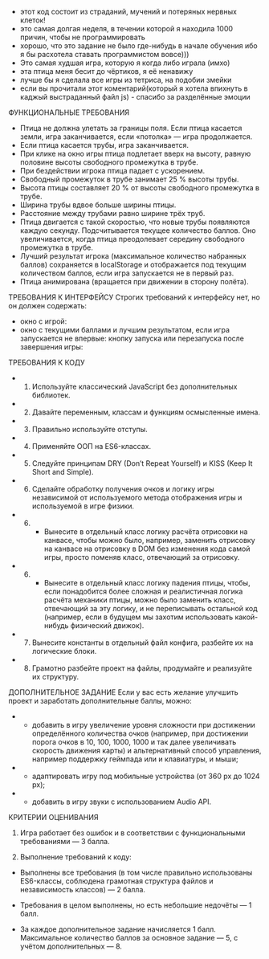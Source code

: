 + этот код состоит из страданий, мучений и потеряных нервных клеток!
+ это самая долгая неделя, в течении которой я находила 1000 причин, чтобы не программировать
+ хорошо, что это задание не было где-нибудь в начале обучения ибо я бы расхотела ставать программистом вовсе)))
+ Это самая худшая игра, которую я когда либо играла (имхо)
+ эта птица меня бесит до чёртиков, я её ненавижу
+ лучше бы я сделала все игры из тетриса, на подобии змейки
+ если вы прочитали этот коментарий(который я хотела впихнуть в каджый выстраданный файл js) - спасибо за разделённые эмоции

ФУНКЦИОНАЛЬНЫЕ ТРЕБОВАНИЯ
+ Птица не должна улетать за границы поля. Если птица касается земли, игра заканчивается, если «потолка» — игра продолжается.
+ Если птица касается трубы, игра заканчивается.
+ При клике на окно игры птица подлетает вверх на высоту, равную половине высоты свободного промежутка в трубе.
+ При бездействии игрока птица падает с ускорением.
+ Свободный промежуток в трубе занимает 25 % высоты трубы.
+ Высота птицы составляет 20 % от высоты свободного промежутка в трубе.
+ Ширина трубы вдвое больше ширины птицы.
+ Расстояние между трубами равно ширине трёх труб.
+ Птица двигается с такой скоростью, что новые трубы появляются каждую секунду.
Подсчитывается текущее количество баллов. Оно увеличивается, когда птица преодолевает середину свободного промежутка в трубе.
+ Лучший результат игрока (максимальное количество набранных баллов) сохраняется в localStorage и отображается под текущим количеством баллов, если игра запускается не в первый раз.
+ Птица анимирована (вращается при движении в сторону полёта).

ТРЕБОВАНИЯ К ИНТЕРФЕЙСУ
Строгих требований к интерфейсу нет, но он должен содержать:
+ окно с игрой:
+ окно с текущими баллами и лучшим результатом, если игра запускается не впервые:
кнопку запуска или перезапуска после завершения игры:

ТРЕБОВАНИЯ К КОДУ
+ 1. Используйте классический JavaScript без дополнительных библиотек.
+ 2. Давайте переменным, классам и функциям осмысленные имена.
+ 3. Правильно используйте отступы.
+ 4. Применяйте ООП на ES6-классах.
+ 5. Следуйте принципам DRY (Don’t Repeat Yourself) и KISS (Keep It Short and Simple).
+ 6. Сделайте обработку получения очков и логику игры независимой от используемого метода отображения игры и используемой в игре физики.
+ 6. - Вынесите в отдельный класс логику расчёта отрисовки на канвасе, чтобы можно было, например, заменить отрисовку на канвасе на отрисовку в DOM без изменения кода самой игры, просто поменяв класс, отвечающий за отрисовку.
+ 6. - Вынесите в отдельный класс логику падения птицы, чтобы, если понадобится более сложная и реалистичная логика расчёта механики птицы, можно было заменить класс, отвечающий за эту логику, и не переписывать остальной код (например, если в будущем мы захотим использовать какой-нибудь физический движок).
+ 7. Вынесите константы в отдельный файл конфига, разбейте их на логические блоки.
+ 8. Грамотно разбейте проект на файлы, продумайте и реализуйте их структуру.

ДОПОЛНИТЕЛЬНОЕ ЗАДАНИЕ
Если у вас есть желание улучшить проект и заработать дополнительные баллы, можно:

+ - добавить в игру увеличение уровня сложности при достижении определённого количества очков (например, при достижении порога очков в 10, 100, 1000, 1000 и так далее увеличивать скорость движения карты) и альтернативный способ управления, например поддержку геймпада или и клавиатуры, и мыши;
+ - адаптировать игру под мобильные устройства (от 360 px до 1024 px);
+ - добавить в игру звуки с использованием Audio API.

КРИТЕРИИ ОЦЕНИВАНИЯ
1. Игра работает без ошибок и в соответствии с функциональными требованиями — 3 балла.

2. Выполнение требований к коду:
- Выполнены все требования (в том числе правильно использованы ES6-классы, соблюдена грамотная структура файлов и независимость классов) — 2 балла.
- Требования в целом выполнены, но есть небольшие недочёты — 1 балл.

- За каждое дополнительное задание начисляется 1 балл.
Максимальное количество баллов за основное задание — 5, с учётом дополнительных — 8.